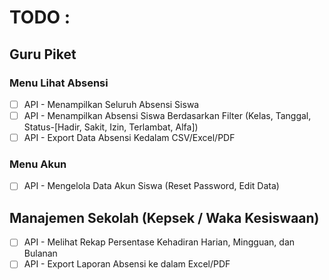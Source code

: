 # TODO :

## Guru Piket
### Menu Lihat Absensi
- [ ] API - Menampilkan Seluruh Absensi Siswa
- [ ] API - Menampilkan Absensi Siswa Berdasarkan Filter (Kelas, Tanggal, Status-[Hadir, Sakit, Izin, Terlambat, Alfa])
- [ ] API - Export Data Absensi Kedalam CSV/Excel/PDF

### Menu Akun
- [ ] API -  Mengelola Data Akun Siswa (Reset Password, Edit Data)

## Manajemen Sekolah (Kepsek / Waka Kesiswaan) 
- [ ] API -  Melihat Rekap Persentase Kehadiran Harian, Mingguan, dan Bulanan
- [ ] API -  Export Laporan Absensi ke dalam Excel/PDF
